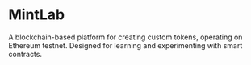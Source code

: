 # MintLab
A blockchain-based platform for creating custom tokens, operating on Ethereum testnet. Designed for learning and experimenting with smart contracts.
